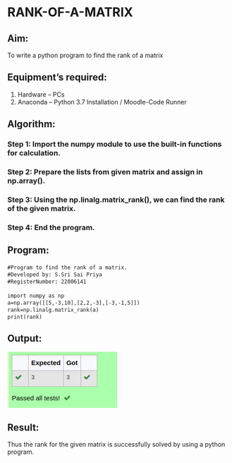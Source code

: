 # RANK-OF-A-MATRIX
## Aim:
To write a python program to find the rank of a matrix
## Equipment’s required:
1. 	Hardware – PCs
2. 	Anaconda – Python 3.7 Installation / Moodle-Code Runner
## Algorithm:
### Step 1: Import the numpy module to use the built-in functions for calculation.
### Step 2: Prepare the lists from given matrix and assign in np.array().
### Step 3: Using the np.linalg.matrix_rank(), we can find the rank of the given matrix.
### Step 4: End the program.
## Program:
```
#Program to find the rank of a matrix.
#Developed by: S.Sri Sai Priya
#RegisterNumber: 22006141

import numpy as np
a=np.array([[5,-3,10],[2,2,-3],[-3,-1,5]])
rank=np.linalg.matrix_rank(a)
print(rank)
```
## Output:
![output](/Screenshot%20from%202022-12-26%2013-30-42.png)
## Result:
Thus the rank for the given matrix is successfully solved by  using a python program.

